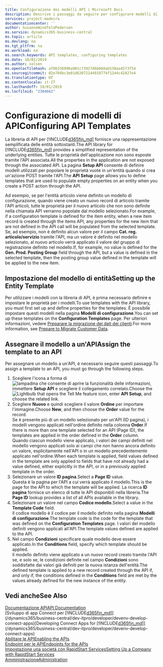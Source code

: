 ```yaml
---
title: Configurazione dei modelli API | Microsoft Docs
description: Descrive i passaggi da seguire per configurare modelli di API per Dynamics 365 Business Central.
services: project-madeira
documentationcenter: ''
author: SusanneWindfeldPedersen
ms.service: dynamics365-business-central
ms.topic: article
ms.devlang: na
ms.tgt_pltfrm: na
ms.workload: na
ms.search.keywords: API templates, configuring templates
ms.date: 10/01/2019
ms.author: solsen
ms.openlocfilehash: af06336996a901c73927d6b060ab530aa4573f54
ms.sourcegitcommit: 02e704bc3e01d62072144919774f1244c42827e4
ms.translationtype: HT
ms.contentlocale: it-IT
ms.lasthandoff: 10/01/2019
ms.locfileid: "2304662"
---
```

# <a name="configuring-api-templates"></a><span data-ttu-id="d2323-103">Configurazione di modelli di API</span><span class="sxs-lookup"><span data-stu-id="d2323-103">Configuring API Templates</span></span>
<span data-ttu-id="d2323-104">La libreria di API per [!INCLUDE[d365fin_md](includes/d365fin_md.md)] fornisce una rappresentazione semplificata delle entità sottostanti.</span><span class="sxs-lookup"><span data-stu-id="d2323-104">The API library for [!INCLUDE[d365fin_md](includes/d365fin_md.md)] provides a simplified representation of the underlying entities.</span></span> <span data-ttu-id="d2323-105">Tutte le proprietà dell'applicazione non sono esposte tramite l'API associata.</span><span class="sxs-lookup"><span data-stu-id="d2323-105">All the properties in the application are not exposed through the associated API.</span></span> <span data-ttu-id="d2323-106">La pagina **Setup API** consente di definire modelli utilizzati per popolare le proprietà vuote in un'entità quando si crea un'azione POST tramite l'API.</span><span class="sxs-lookup"><span data-stu-id="d2323-106">The **API Setup** page allows you to define templates that are used to populate empty properties on an entity when you create a POST action through the API.</span></span> 

<span data-ttu-id="d2323-107">Ad esempio, se per l'entità articolo viene definito un modello di configurazione, quando viene creato un nuovo record di articolo tramite l'API articoli, tutte le proprietà per il nuovo articolo che non sono definite nella chiamata API verranno popolate dal modello selezionato.</span><span class="sxs-lookup"><span data-stu-id="d2323-107">For example, if a configuration template is defined for the item entity, when a new item record is created through the items API, any properties for the new item that are not defined in the API call will be populated from the selected template.</span></span> <span data-ttu-id="d2323-108">Se, ad esempio, non è definito alcun valore per il campo **Cat. reg. articolo/servizio** tramite l'API, ma un valore è definito nel modello selezionato, al nuovo articolo verrà applicato il valore del gruppo di registrazione definito nel modello.</span><span class="sxs-lookup"><span data-stu-id="d2323-108">If, for example, no value is defined for the **Gen. Prod. Posting Group** field through the API, but a value is defined in the selected template, then the posting group value defined in the template will be applied to the new item.</span></span> 

## <a name="setting-up-the-entity-template"></a><span data-ttu-id="d2323-109">Impostazione del modello di entità</span><span class="sxs-lookup"><span data-stu-id="d2323-109">Setting up the Entity Template</span></span>
<span data-ttu-id="d2323-110">Per utilizzare i modelli con la libreria di API, è prima necessario definire e impostare le proprietà per i modelli.</span><span class="sxs-lookup"><span data-stu-id="d2323-110">To use templates with the API library, you must first set up and define properties for the templates.</span></span> <span data-ttu-id="d2323-111">È possibile impostare questi modelli nella pagina **Modelli di configurazione**.</span><span class="sxs-lookup"><span data-stu-id="d2323-111">You can set up these templates on the **Configuration Templates** page.</span></span> <span data-ttu-id="d2323-112">Per ulteriori informazioni, vedere [Preparare la migrazione dei dati dei clienti](admin-use-templates-to-prepare-customer-data-for-migration.md).</span><span class="sxs-lookup"><span data-stu-id="d2323-112">For more information, see [Prepare to Migrate Customer Data](admin-use-templates-to-prepare-customer-data-for-migration.md).</span></span> 

## <a name="assign-the-template-to-an-api"></a><span data-ttu-id="d2323-113">Assegnare il modello a un'API</span><span class="sxs-lookup"><span data-stu-id="d2323-113">Assign the template to an API</span></span>

<span data-ttu-id="d2323-114">Per assegnare un modello a un'API, è necessario seguire questi passaggi.</span><span class="sxs-lookup"><span data-stu-id="d2323-114">To assign a template to an API, you must go through the following steps.</span></span>

1. <span data-ttu-id="d2323-115">Scegliere l'icona a forma di ![lampadina che consente di aprire la funzionalità delle informazioni](media/ui-search/search_small.png "Informazioni sull'operazione che si desidera eseguire"), immettere **Setup API** e scegliere il collegamento correlato.</span><span class="sxs-lookup"><span data-stu-id="d2323-115">Choose the ![Lightbulb that opens the Tell Me feature](media/ui-search/search_small.png "Tell me what you want to do") icon, enter **API Setup**, and choose the related link.</span></span>
2. <span data-ttu-id="d2323-116">Scegliere **Nuovo** e quindi scegliere il valore **Ordine** per importare l'immagine.</span><span class="sxs-lookup"><span data-stu-id="d2323-116">Choose **New**, and then choose the **Order** value for the record.</span></span>  
<span data-ttu-id="d2323-117">Se è presente più di un modello selezionato per un'API (ID pagina), i modelli vengono applicati nell'ordine definito nella colonna **Order**.</span><span class="sxs-lookup"><span data-stu-id="d2323-117">If there is more than one template selected for an API (Page ID), the templates are applied in the order defined in the **Order** column.</span></span>   
<span data-ttu-id="d2323-118">Quando ciascun modello viene applicato, i valori dei campi definiti nel modello vengono applicati solo ai campi che non hanno ancora definito un valore, esplicitamente nell'API o in un modello precedentemente applicato nell'ordine.</span><span class="sxs-lookup"><span data-stu-id="d2323-118">When each template is applied, field values defined in the template are only applied to fields that have not already had a value defined, either explicitly in the API, or in a previously applied template in the order.</span></span> 
3. <span data-ttu-id="d2323-119">Selezionare un valore **ID pagina**.</span><span class="sxs-lookup"><span data-stu-id="d2323-119">Select a **Page ID** value.</span></span>  
<span data-ttu-id="d2323-120">Questa è la pagina per l'API a cui verrà applicato il modello.</span><span class="sxs-lookup"><span data-stu-id="d2323-120">This is the page for the API to which the template will be applied.</span></span> <span data-ttu-id="d2323-121">La ricerca **ID pagina** fornisce un elenco di tutte le API disponibili nella libreria.</span><span class="sxs-lookup"><span data-stu-id="d2323-121">The **Page ID** lookup provides a list of all APIs available in the library.</span></span>
4. <span data-ttu-id="d2323-122">Selezionare un valore nel campo **Codice modello**.</span><span class="sxs-lookup"><span data-stu-id="d2323-122">Select a value in the **Template Code** field.</span></span>  
<span data-ttu-id="d2323-123">Il codice modello è il codice per il modello definito nella pagina **Modelli di configurazione**.</span><span class="sxs-lookup"><span data-stu-id="d2323-123">The template code is the code for the template that was defined on the **Configuration Templates** page.</span></span> <span data-ttu-id="d2323-124">I valori del modello definiti vengono applicati all'API.</span><span class="sxs-lookup"><span data-stu-id="d2323-124">The template values defined are applied to the API.</span></span> 
5. <span data-ttu-id="d2323-125">Nel campo **Condizioni** specificare quale modello deve essere applicato.</span><span class="sxs-lookup"><span data-stu-id="d2323-125">In the **Conditions** field, specify which template should be applied.</span></span>  
<span data-ttu-id="d2323-126">Il modello definito viene applicato a un nuovo record creato tramite l'API se, e solo se, le condizioni definite nel campo **Condizioni** sono soddisfatte dai valori già definiti per la nuova istanza dell'entità.</span><span class="sxs-lookup"><span data-stu-id="d2323-126">The defined template is applied to a new record created through the API if, and only if, the conditions defined in the **Conditions** field are met by the values already defined for the new instance of the entity.</span></span>

## <a name="see-also"></a><span data-ttu-id="d2323-127">Vedi anche</span><span class="sxs-lookup"><span data-stu-id="d2323-127">See Also</span></span>
[<span data-ttu-id="d2323-128">Documentazione API</span><span class="sxs-lookup"><span data-stu-id="d2323-128">API Documentation</span></span>](/dynamics-nav/fin-graph)  
<span data-ttu-id="d2323-129">[Sviluppo di app Connect per [!INCLUDE[d365fin_md](includes/d365fin_md.md)]](/dynamics365/business-central/dev-itpro/developer/devenv-develop-connect-apps)</span><span class="sxs-lookup"><span data-stu-id="d2323-129">[Developing Connect Apps for [!INCLUDE[d365fin_md](includes/d365fin_md.md)]](/dynamics365/business-central/dev-itpro/developer/devenv-develop-connect-apps)</span></span>  
[<span data-ttu-id="d2323-130">Abilitare le API</span><span class="sxs-lookup"><span data-stu-id="d2323-130">Enabling the APIs</span></span>](/dynamics-nav/enabling-apis-for-dynamics-nav)  
[<span data-ttu-id="d2323-131">Endpoint per le API</span><span class="sxs-lookup"><span data-stu-id="d2323-131">Endpoints for the APIs</span></span>](/dynamics-nav/endpoints-apis-for-dynamics)  
[<span data-ttu-id="d2323-132">Impostazione una società con RapidStart Services</span><span class="sxs-lookup"><span data-stu-id="d2323-132">Setting Up a Company with RapidStart Services</span></span>](admin-set-up-a-company-with-rapidstart.md)  
[<span data-ttu-id="d2323-133">Amministrazione</span><span class="sxs-lookup"><span data-stu-id="d2323-133">Administration</span></span>](admin-setup-and-administration.md)